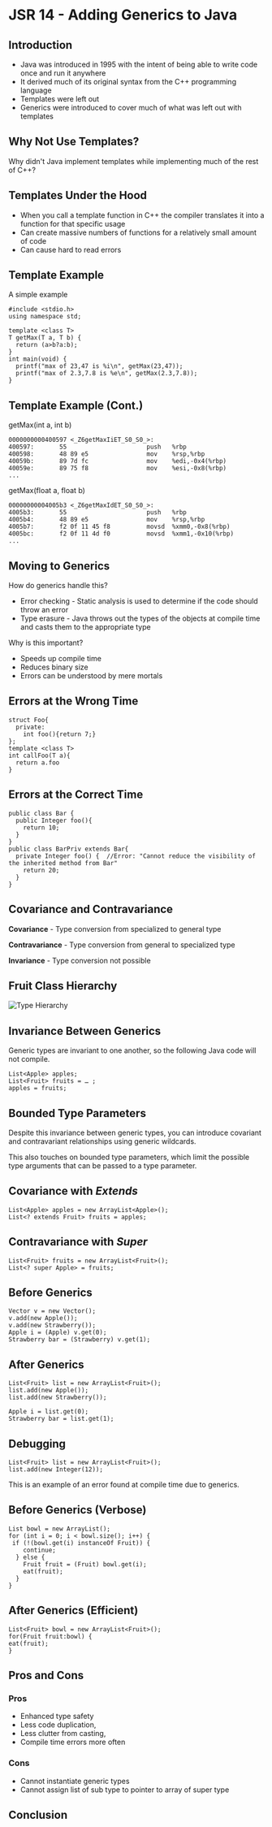 # JSR 14 - Adding Generics to Java

## Introduction
* Java was introduced in 1995 with the intent of being able to write code once and run it anywhere
* It derived much of its original syntax from the C++ programming language
* Templates were left out
* Generics were introduced to cover much of what was left out with templates

## Why Not Use Templates?
Why didn't Java implement templates while implementing much of the rest of C++?

## Templates Under the Hood
* When you call a template function in C++ the compiler translates it into a function for that specific usage
* Can create massive numbers of functions for a relatively small amount of code
* Can cause hard to read errors

## Template Example
A simple example

    #include <stdio.h>
    using namespace std;

    template <class T>
    T getMax(T a, T b) {
      return (a>b?a:b);
    }
    int main(void) {
      printf("max of 23,47 is %i\n", getMax(23,47));
      printf("max of 2.3,7.8 is %e\n", getMax(2.3,7.8));
    }

## Template Example (Cont.)
getMax(int a, int b)

    0000000000400597 <_Z6getMaxIiET_S0_S0_>:
    400597:       55                      push   %rbp
    400598:       48 89 e5                mov    %rsp,%rbp
    40059b:       89 7d fc                mov    %edi,-0x4(%rbp)
    40059e:       89 75 f8                mov    %esi,-0x8(%rbp)
    ...

getMax(float a, float b)

    00000000004005b3 <_Z6getMaxIdET_S0_S0_>:
    4005b3:       55                      push   %rbp
    4005b4:       48 89 e5                mov    %rsp,%rbp
    4005b7:       f2 0f 11 45 f8          movsd  %xmm0,-0x8(%rbp)
    4005bc:       f2 0f 11 4d f0          movsd  %xmm1,-0x10(%rbp)
    ...


## Moving to Generics
How do generics handle this?

* Error checking - Static analysis is used to determine if the code should throw an error
* Type erasure - Java throws out the types of the objects at compile time and casts them to the appropriate type

Why is this important?

* Speeds up compile time
* Reduces binary size
* Errors can be understood by mere mortals

## Errors at the Wrong Time
    struct Foo{
      private:
        int foo(){return 7;}
    };
    template <class T>
    int callFoo(T a){
      return a.foo
    }
    
## Errors at the Correct Time
    public class Bar {
      public Integer foo(){
        return 10;
      }
    }
    public class BarPriv extends Bar{
      private Integer foo() {  //Error: "Cannot reduce the visibility of the inherited method from Bar"
        return 20;
      }
    }
    

## Covariance and Contravariance

**Covariance** - Type conversion from specialized to general type

**Contravariance** - Type conversion from general to specialized type

**Invariance** - Type conversion not possible

## Fruit Class Hierarchy
![Type Hierarchy][1]

[1]: type-hierarchy.png

## Invariance Between Generics
Generic types are invariant to one another, so the following Java code will not compile.

	List<Apple> apples;
	List<Fruit> fruits = … ;
	apples = fruits;

	
## Bounded Type Parameters
Despite this invariance between generic types, you can introduce covariant and contravariant relationships using generic wildcards. 

This also touches on bounded type parameters, which limit the possible type arguments that can be passed to a type parameter. 

## Covariance with *Extends*
	List<Apple> apples = new ArrayList<Apple>();
	List<? extends Fruit> fruits = apples;
	
## Contravariance with *Super*
	List<Fruit> fruits = new ArrayList<Fruit>();
	List<? super Apple> = fruits;

## Before Generics
	Vector v = new Vector();
	v.add(new Apple());
	v.add(new Strawberry());
	Apple i = (Apple) v.get(0);
	Strawberry bar = (Strawberry) v.get(1);

## After Generics
	List<Fruit> list = new ArrayList<Fruit>();
	list.add(new Apple());
	list.add(new Strawberry());

	Apple i = list.get(0);
	Strawberry bar = list.get(1);

## Debugging
	List<Fruit> list = new ArrayList<Fruit>();
	list.add(new Integer(12));
	
This is an example of an error found at compile time due to generics.

## Before Generics (Verbose)
	List bowl = new ArrayList();
	for (int i = 0; i < bowl.size(); i++) {
 	 if (!(bowl.get(i) instanceOf Fruit)) {
	    continue;
	  } else {
	    Fruit fruit = (Fruit) bowl.get(i);
	    eat(fruit);
	  }
	}

## After Generics (Efficient)
	List<Fruit> bowl = new ArrayList<Fruit>();
	for(Fruit fruit:bowl) {
  	eat(fruit);
	}

## Pros and Cons
### Pros 
 * Enhanced type safety
 * Less code duplication, 
 * Less clutter from casting, 
 * Compile time errors more often
 
### Cons 
* Cannot instantiate generic types 
* Cannot assign list of sub type to pointer to array of super type

## Conclusion




